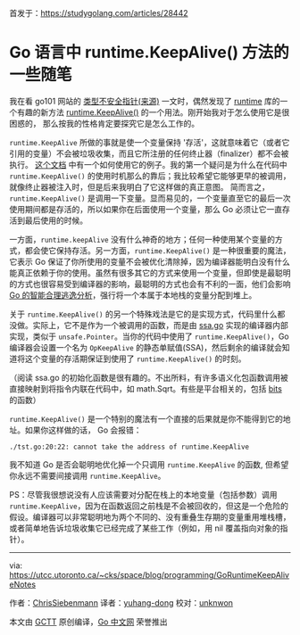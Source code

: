 首发于：https://studygolang.com/articles/28442

# Go 语言中 runtime.KeepAlive() 方法的一些随笔

我在看 go101 网站的 [类型不安全指针](https://go101.org/article/unsafe.html)[(来源)](https://old.reddit.com/r/golang/comments/8ll6lf/how_to_safely_use_typeunsafe_pointers_in_go/) 一文时，偶然发现了 [runtime](https://golang.org/pkg/runtime/) 库的一个有趣的新方法 [runtime.KeepAlive()](https://golang.org/pkg/runtime/#KeepAlive) 的一个用法。刚开始我对于怎么使用它是很困惑的， 那么按我的性格肯定要探究它是怎么工作的。

`runtime.KeepAlive` 所做的事就是使一个变量保持 '存活'，这就意味着它（或者它引用的变量）不会被垃圾收集，而且它所注册的任何终止器（finalizer）都不会被执行。 [这个文档](https://golang.org/pkg/runtime/#KeepAlive) 中有一个如何使用它的例子。我的第一个疑问是为什么在代码中 `runtime.KeepAlive()` 的使用时机那么的靠后；我比较希望它能够更早的被调用，就像终止器被注入时，但是后来我明白了它这样做的真正意图。 简而言之， `runtime.KeepAlive()` 是调用一下变量。显而易见的，一个变量直至它的最后一次使用期间都是存活的，所以如果你在后面使用一个变量，那么 Go 必须让它一直存活到最后使用的时候。

一方面，`runtime.keepAlive` 没有什么神奇的地方；任何一种使用某个变量的方式，都会使它保持存活。另一方面，`runtime.KeepAlive()` 是一种很重要的魔法，它表示 Go 保证了你所使用的变量不会被优化清除掉，因为编译器能明白没有什么能真正依赖于你的使用。虽然有很多其它的方式来使用一个变量，但即使是最聪明的方式也很容易受到编译器的影响，最聪明的方式也会有不利的一面，他们会影响 [Go 的智能合理逃逸分析](https://utcc.utoronto.ca/~cks/space/blog/programming/GoReflectEscapeHack)，强行将一个本属于本地栈的变量分配到堆上。

关于 `runtime.KeepAlive()` 的另一个特殊戏法是它的是实现方式，代码里什么都没做。实际上，它不是作为一个被调用的函数，而是由 [ssa.go](https://github.com/golang/go/blob/master/src/cmd/compile/internal/gc/ssa.go#L2828) 实现的编译器内部实现，类似于 `unsafe.Pointer`。当你的代码中使用了 `runtime.KeepAlive()`，Go 编译器会设置一个名为 `OpKeepAlive` 的静态单赋值(SSA)，然后剩余的编译就会知道将这个变量的存活期保证到使用了 `runtime.KeepAlive()` 的时刻。

（阅读 ssa.go 的初始化函数是很有趣的。不出所料，有许多语义化包函数调用被直接映射到将指令内联在代码中，如 math.Sqrt。有些是平台相关的，包括 [bits](https://golang.org/pkg/math/bits/) 的函数）

`runtime.KeepAlive()` 是一个特别的魔法有一个直接的后果就是你不能得到它的地址。如果你这样做的话， Go 会报错：

```
./tst.go:20:22: cannot take the address of runtime.KeepAlive
```

我不知道 Go 是否会聪明地优化掉一个只调用 `runtime.KeepAlive` 的函数, 但希望你永远不需要间接调用 `runtime.KeepAlive`。

PS：尽管我很想说没有人应该需要对分配在栈上的本地变量（包括参数）调用 `runtime.KeepAlive`，因为在函数返回之前栈是不会被回收的，但这是一个危险的假设。编译器可以非常聪明地为两个不同的、没有重叠生存期的变量重用堆栈槽，或者简单地告诉垃圾收集它已经完成了某些工作（例如，用 nil 覆盖指向对象的指针）。

---
via: https://utcc.utoronto.ca/~cks/space/blog/programming/GoRuntimeKeepAliveNotes

作者：[ChrisSiebenmann](https://utcc.utoronto.ca/~cks/space/People/ChrisSiebenmann)
译者：[yuhang-dong](https://github.com/yuhang-dong)
校对：[unknwon](https://github.com/unknwon)

本文由 [GCTT](https://github.com/studygolang/GCTT) 原创编译，[Go 中文网](https://studygolang.com/) 荣誉推出
